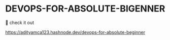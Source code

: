 # DEVOPS-FOR-ABSOLUTE-BIGENNER

📢 check it out

https://adityamca123.hashnode.dev/devops-for-absolute-beginner
